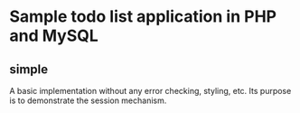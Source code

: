 # Sample todo list application in PHP and MySQL

## simple 
A basic implementation without any error checking, styling, etc. Its purpose is to demonstrate the session mechanism.

